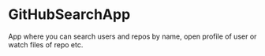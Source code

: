 # GitHubSearchApp
App where you can search users and repos by name, open profile of user or watch files of repo etc.
